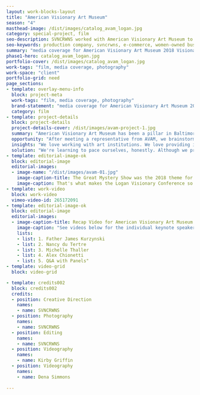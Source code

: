 ```yaml
---
layout: work-blocks-layout
title: "American Visionary Art Museum"
season: "4"
masthead-image: /dist/images/catalog_avam_logan.jpg
category: special-project, film
seo-description: SVNCRWNS worked with American Visionary Art Museum to produce media coverage for its annual Logan Visionary Conference.
seo-keywords: production company, svncrwns, e-commerce, women-owned businesses, creative team, consulting, business operations, launch my brand, manage my brand, photography, videography, special projects
summary: "media coverage for American Visionary Art Museum 2018 Visionary Conference"
phase1-hero: catalog_avam_logan.jpg
portfolio-cover: /dist/images/catalog_avam_logan.jpg
work-tags: "film, media coverage, photography"
work-space: "client"
portfolio-grid: need
page_sections:
- template: overlay-menu-info
  block: project-meta
  work-tags: "film, media coverage, photography"
  brand-statement: "media coverage for American Visionary Art Museum 2018 Visionary Conference"
  category: film
- template: project-details
  block: project-details
  project-details-cover: /dist/images/avam-project-1.jpg
  summary: "American Visionary Art Museum has been a pillar in Baltimore, Maryland for over 20+ years. The museum's donors sponsor the Logan Visionary Conference every year inviting speakers to come and share insight on a particular theme that impacts art and community. This year's conference focused on the Two Worlds of Heaven: Science and Religion."
  opportunity: "After meeting a representative from AVAM, we brainstormed ways that we could impact the museum and its upcoming annual conference. We reviewed all digital assets from the previous conference and were tasked with completing media coverage."
  insights: "We love working with art institutions. We love providing impact on a large scale for big audiences to digest and enjoy. Although we were tasked with media coverage, we did an assessment of the museum's website presence and platform, communication channels and presence in the community. We were able to identify several opportunities to continue building our relationship with AVAM as well as some key opportunities to enhance the foundation that they've built and established in their 20+ years of existence."
  solution: "We're learning to pace ourselves, honestly. Although we presented some really exciting approaches to leveraging what the museum has already established - our work captured photo and video media coverage for the Logan Conference. One thing we learned from this experience was to continue pushing the needle forward, continue sharing ideas, and continue to move fearlessly with our clients and helping them grow their platforms and presence. The truth is we knew the scope of our work going into this partnership, but we are so driven by our abilities to add value in the art + cultural spaces, that we're willing to keep pitching ideas, even if they are outside of the scope, the budget or the client's ability to see what we see. We love what we do!"
- template: editorial-image-ok
  block: editorial-image
  editorial-images:
  - image-name: "/dist/images/avam-01.jpg"
    image-caption-title: The Great Mystery Show was the 2018 theme for the museum layout and curation
    image-caption: That's what makes the Logan Visionary Conference so unique.  American Visionary Art Museum creates a concept for their museum annually and the theme of the Logan Conference was an extension of the museum exhibit.  The speakers discussed the parallels of science and religion, and the museum touched on all kinds of topics from Math being a philosophy, quantum physics, astrology, scientology + more.  Check out the Recap video + Keynote Speakers.
- template: work-video
  block: work-video
  vimeo-video-id: 265172091
- template: editorial-image-ok
  block: editorial-image
  editorial-images:
  - image-caption-title: Recap Video for American Visionary Art Museum's 2018 Logan Visionary Conference
    image-caption: "See videos below for the individual keynote speakers:" 
    lists:
    - list: 1. Father James Kurzynski 
    - list: 2. Nancy du Tertre 
    - list: 3. Michelle Thaller 
    - list: 4. Alex Chionetti
    - list: 5. Q&A with Panels"
- template: video-grid
  block: video-grid

- template: credits002
  block: credits002
  credits:
  - position: Creative Direction
    names:
    - name: SVNCRWNS
  - position: Photography
    names:
    - name: SVNCRWNS
  - position: Editing
    names:
    - name: SVNCRWNS
  - position: Videography
    names:
    - name: Kirby Griffin
  - position: Videography
    names:
    - name: Dena Simmons
  
---
```



